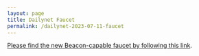 ```yaml
---
layout: page
title: Dailynet Faucet
permalink: /dailynet-2023-07-11-faucet
---
```


[Please find the new Beacon-capable faucet by following this link](https://faucet.dailynet-2023-07-11.teztnets.xyz).
